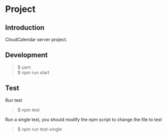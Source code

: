# Project

## Introduction
CloudCalendar server project.

## Development
>$ yarn   
>$ npm run start

## Test
Run test
>$ npm test

Run a single test, you should modify the npm script to change the file to test
>$ npm run test-single